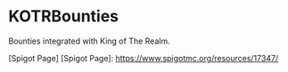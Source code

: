 # KOTRBounties
Bounties integrated with King of The Realm.

[Spigot Page]
   [Spigot Page]: <https://www.spigotmc.org/resources/17347/>
